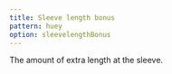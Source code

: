 ```yaml
---
title: Sleeve length bonus
pattern: huey
option: sleevelengthBonus
---
```

The amount of extra length at the sleeve.
